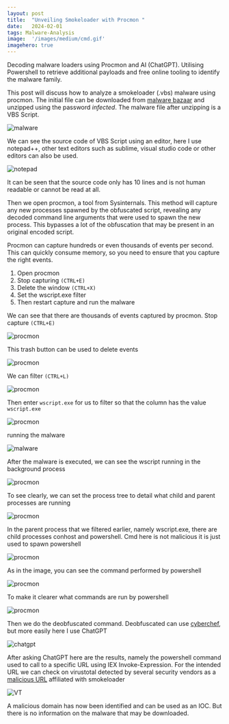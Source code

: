 ```yaml
---
layout:	post
title:	"Unveiling Smokeloader with Procmon "
date:	2024-02-01
tags: Malware-Analysis
image:  '/images/medium/cmd.gif'
imagehero: true
---
```


Decoding malware loaders using Procmon and AI (ChatGPT). Utilising Powershell to retrieve additional payloads and free online tooling to identify the malware family.

This post will discuss how to analyze a smokeloader (.vbs) malware using procmon. The initial file can be downloaded from [malware bazaar](https://bazaar.abuse.ch/sample/375798f97452cb9143ffb08922bebb13eb6bb0c27a101ebc568a3e5295361936/) and unzipped using the password _infected_. The malware file after unzipping is a VBS Script.

![malware](/images/vbs.png)

We can see the source code of VBS Script using an editor, here I use notepad++, other text editors such as sublime, visual studio code or other editors can also be used.

![notepad](/images/notepad.png)

It can be seen that the source code only has 10 lines and is not human readable or cannot be read at all.

Then we open procmon, a tool from Sysinternals. This method will capture any new processes spawned by the obfuscated script, revealing any decoded command line arguments that were used to spawn the new process. This bypasses a lot of the obfuscation that may be present in an original encoded script.

Procmon can capture hundreds or even thousands of events per second. This can quickly consume memory, so you need to ensure that you capture the right events.
1.	Open procmon
2.	Stop capturing `(CTRL+E)` 
3.	Delete the window `(CTRL+X)`
4.	Set the wscript.exe filter 
5.	Then restart capture and run the malware

We can see that there are thousands of events captured by procmon. Stop capture `(CTRL+E)`

![procmon](/images/procmon.png)

This trash button can be used to delete events

![procmon](/images/procmonz.png)

We can filter `(CTRL+L)`

![procmon](/images/procs.png)

Then enter `wscript.exe` for us to filter so that the column has the value `wscript.exe`

![procmon](/images/proc-filter.png)

running the malware

![malware](/images/malware.png)

After the malware is executed, we can see the wscript running in the background process

![procmon](/images/procminz.png)

To see clearly, we can set the process tree to detail what child and parent processes are running

![procmon](/images/proc-tree.png)

In the parent process that we filtered earlier, namely wscript.exe, there are child processes conhost and powershell. Cmd here is not malicious it is just used to spawn powershell

![procmon](/images/conhost.png)

As in the image, you can see the command performed by powershell

![procmon](/images/cmd-procmon.png)

To make it clearer what commands are run by powershell

![procmon](/images/command.png)

Then we do the deobfuscated command. Deobfuscated can use [cyberchef](https://gchq.github.io/CyberChef/), but more easily here I use ChatGPT

![chatgpt](/images/chatgpt.png)

After asking ChatGPT here are the results, namely the powershell command used to call to a specific URL using IEX Invoke-Expression. For the intended URL we can check on virustotal detected by several security vendors as a [malicious URL](https://www.virustotal.com/gui/domain/americanocoffea.ru) affiliated with smokeloader

![VT](/images/vt.png)

A malicious domain has now been identified and can be used as an IOC. But there is no information on the malware that may be downloaded.